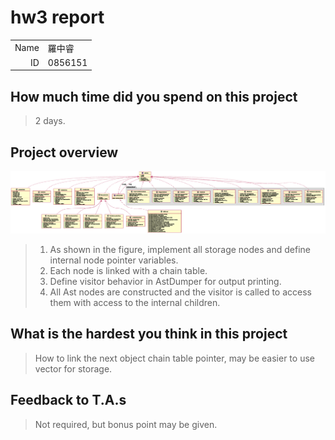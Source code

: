 # hw3 report

|||
|-:|:-|
|Name|羅中睿|
|ID|0856151|

## How much time did you spend on this project

> 2 days.

## Project overview
![](./assets/93c8bcf899c9b54f3e6abe1abd12484c0.png?0.9666239446067619)
> 1. As shown in the figure, implement all storage nodes and define internal node pointer variables. 
> 2. Each node is linked with a chain table.
> 3. Define visitor behavior in AstDumper for output printing.
> 4. All Ast nodes are constructed and the visitor is called to access them with access to the internal children.

## What is the hardest you think in this project

> How to link the next object chain table pointer, may be easier to use vector for storage.

## Feedback to T.A.s

> Not required, but bonus point may be given.
